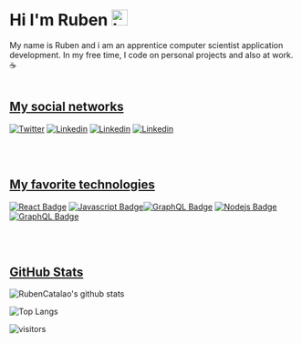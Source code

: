 <h1> Hi I'm Ruben <img src="https://user-images.githubusercontent.com/1303154/88677602-1635ba80-d120-11ea-84d8-d263ba5fc3c0.gif" width="28px" alt="hi"></h1>

My name is Ruben and i am an apprentice computer scientist application development. In my free time, I code on personal projects and also at work. :coffee:
<br />
<br />

<u><h2>My social networks </h2></u>

[![Twitter](https://img.shields.io/badge/-Twitter-55acee?style=for-the-badge&labelColor=black&logo=twitter&logoColor=55acee)](#) [![Linkedin](https://img.shields.io/badge/-Linkedin-0077B5?style=for-the-badge&labelColor=black&logo=linkedin&logoColor=0077B5)](https://www.linkedin.com/in/rubencatalaoamaro/) [![Linkedin](https://img.shields.io/badge/-gITHUB-333333?style=for-the-badge&labelColor=black&logo=github&logoColor=FFF)](https://github.com/RubenCatalao) [![Linkedin](https://img.shields.io/badge/-My_Portfolio-dcdcdc?style=for-the-badge&labelColor=black&logo=Google&logoColor=dcdcdc)](https://portfolioruben.ch) 


<br />
<br />

<u><h2>My favorite technologies </h2></u>


[![React Badge](https://img.shields.io/badge/-React-61DBFB?style=for-the-badge&labelColor=black&logo=react&logoColor=61DBFB)](https://reactjs.org/) [![Javascript Badge](https://img.shields.io/badge/-Javascript-F0DB4F?style=for-the-badge&labelColor=black&logo=javascript&logoColor=F0DB4F)](https://www.javascript.com/)[![GraphQL Badge](https://img.shields.io/badge/-Vue.JS-41B883?style=for-the-badge&labelColor=black&logo=vue.js&logoColor=41B883)](https://vuejs.org/) [![Nodejs Badge](https://img.shields.io/badge/-HTML5-D84315?style=for-the-badge&labelColor=black&logo=html5&logoColor=D84315)](#) [![GraphQL Badge](https://img.shields.io/badge/-CSS3-1565C0?style=for-the-badge&labelColor=black&logo=css3&logoColor=1565C0)](#) 


<br />
<br />




<u><h2>GitHub Stats</h2></u>

![RubenCatalao's github stats](https://github-readme-stats.vercel.app/api?username=RubenCatalao&count_private=true&theme=dark&hide=contribs,prs)

![Top Langs](https://github-readme-stats.vercel.app/api/top-langs/?username=RubenCatalao&layout=compact&count_private=true&theme=dark)



![visitors](https://visitor-badge.glitch.me/badge?page_id=RubenCatalao.RubenCatalao)
